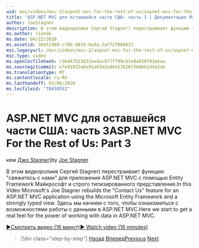```yaml
---
uid: mvc/videos/mvc-2/aspnet-mvc-for-the-rest-of-us/aspnet-mvc-for-the-rest-of-us-part-3
title: 'ASP.NET MVC для оставшейся части США: часть 3 | Документация Майкрософт'
author: JoeStagner
description: В этом видеоролике Сергей Stagner) перестраивает функцию "свяжитесь с нами" для приложения ASP.NET MVC с помощью Entity Framework Майкрософт и строго Ty...
ms.author: riande
ms.date: 04/22/2010
ms.assetid: 36e519b9-c786-4819-beda-2af72f088623
msc.legacyurl: /mvc/videos/mvc-2/aspnet-mvc-for-the-rest-of-us/aspnet-mvc-for-the-rest-of-us-part-3
msc.type: video
ms.openlocfilehash: c3bd47b13d32ee4ac977ff99cb1e0a038f81ebaa
ms.sourcegitcommit: e7e91932a6e91a63e2e46417626f39d6b244a3ab
ms.translationtype: MT
ms.contentlocale: ru-RU
ms.lasthandoff: 03/06/2020
ms.locfileid: "78450552"
---
```

# <a name="aspnet-mvc-for-the-rest-of-us-part-3"></a><span data-ttu-id="5eac2-103">ASP.NET MVC для оставшейся части США: часть 3</span><span class="sxs-lookup"><span data-stu-id="5eac2-103">ASP.NET MVC For the Rest of Us: Part 3</span></span>

<span data-ttu-id="5eac2-104">кем [Джо Stagner)](https://github.com/JoeStagner)</span><span class="sxs-lookup"><span data-stu-id="5eac2-104">by [Joe Stagner](https://github.com/JoeStagner)</span></span>

<span data-ttu-id="5eac2-105">В этом видеоролике Сергей Stagner) перестраивает функцию "свяжитесь с нами" для приложения ASP.NET MVC с помощью Entity Framework Майкрософт и строго типизированного представления.</span><span class="sxs-lookup"><span data-stu-id="5eac2-105">In this Video Microsoft's Joe Stagner rebuilds the "Contact Us" feature for an ASP.NET MVC application using the Microsoft Entity Framework and a strongly typed view.</span></span> <span data-ttu-id="5eac2-106">Здесь мы начнем с того, чтобы ознакомиться с возможностями работы с данными в ASP.NET MVC.</span><span class="sxs-lookup"><span data-stu-id="5eac2-106">Here we start to get a real feel for the power of working with data in ASP.NET MVC.</span></span>

[<span data-ttu-id="5eac2-107">&#9654;Смотреть видео (16 минут)</span><span class="sxs-lookup"><span data-stu-id="5eac2-107">&#9654; Watch video (16 minutes)</span></span>](https://channel9.msdn.com/Blogs/ASP-NET-Site-Videos/aspnet-mvc-for-the-rest-of-us-part-3)

> [!div class="step-by-step"]
> <span data-ttu-id="5eac2-108">[Назад](aspnet-mvc-for-the-rest-of-us-part-2.md)
> [Вперед](aspnet-mvc-for-the-rest-of-us-part-4.md)</span><span class="sxs-lookup"><span data-stu-id="5eac2-108">[Previous](aspnet-mvc-for-the-rest-of-us-part-2.md)
[Next](aspnet-mvc-for-the-rest-of-us-part-4.md)</span></span>
